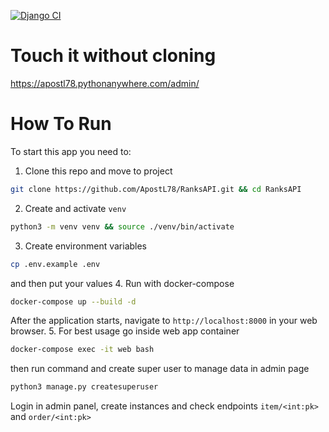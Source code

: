 [![Django CI](https://github.com/ApostL78/RanksAPI/actions/workflows/django.yml/badge.svg)](https://github.com/ApostL78/RanksAPI/actions/workflows/django.yml)
# Touch it without cloning

https://apostl78.pythonanywhere.com/admin/
# How To Run
To start this app you need to:
1. Clone this repo and move to project
```sh
git clone https://github.com/ApostL78/RanksAPI.git && cd RanksAPI
```
2. Create and activate `venv`
```sh
python3 -m venv venv && source ./venv/bin/activate
```
3. Create environment variables
```sh
cp .env.example .env
```
and then put your values
4. Run with docker-compose
```sh
docker-compose up --build -d
```
After the application starts, navigate to `http://localhost:8000` in your web browser.
5. For best usage go inside web app container
```sh
docker-compose exec -it web bash
``` 
then run command and create super user to manage data in admin page
```sh
python3 manage.py createsuperuser
```
Login in admin panel, create instances and check endpoints `item/<int:pk>` and `order/<int:pk>`
